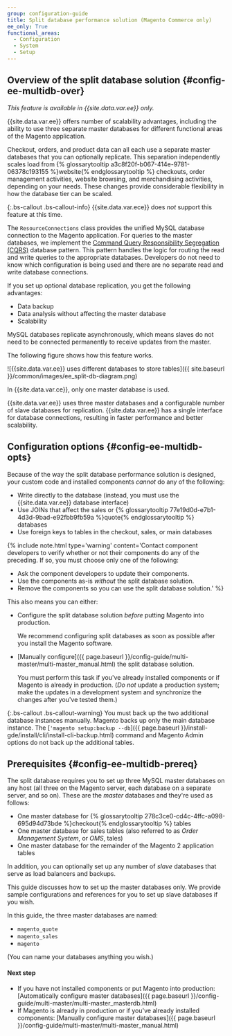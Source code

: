```yaml
---
group: configuration-guide
title: Split database performance solution (Magento Commerce only)
ee_only: True
functional_areas:
  - Configuration
  - System
  - Setup
---
```


## Overview of the split database solution {#config-ee-multidb-over}

*This feature is available in {{site.data.var.ee}} only.*

{{site.data.var.ee}} offers number of scalability advantages, including the ability to use three separate master databases for different functional areas of the Magento application.

Checkout, orders, and product data can all each use a separate master databases that you can optionally replicate. This separation independently scales load from {% glossarytooltip a3c8f20f-b067-414e-9781-06378c193155 %}website{% endglossarytooltip %} checkouts, order management activities, website browsing, and merchandising activities, depending on your needs.  These changes provide considerable flexibility in how the database tier can be scaled.

{:.bs-callout .bs-callout-info}
{{site.data.var.ece}} does _not_ support this feature at this time.

The `ResourceConnections` class provides the unified MySQL database connection to the Magento application. For queries to the master databases, we implement the [Command Query Responsibility Segregation (CQRS)](https://en.wikipedia.org/wiki/Command%E2%80%93query_separation) database pattern. This pattern handles the logic for routing the read and write queries to the appropriate databases. Developers do not need to know which configuration is being used and there are no separate read and write database connections.

If you set up optional database replication, you get the following advantages:

*	Data backup
*	Data analysis without affecting the master database
*	Scalability

MySQL databases replicate asynchronously, which means slaves do not need to be connected permanently to receive updates from the master.

The following figure shows how this feature works.

![{{site.data.var.ee}} uses different databases to store tables]({{ site.baseurl }}/common/images/ee_split-db-diagram.png)

In {{site.data.var.ce}}, only one master database is used.

{{site.data.var.ee}} uses three master databases and a configurable number of slave databases for replication. {{site.data.var.ee}} has a single interface for database connections, resulting in faster performance and better scalability.

## Configuration options {#config-ee-multidb-opts}

Because of the way the split database performance solution is designed, your custom code and installed components *cannot* do any of the following:

*	Write directly to the database (instead, you must use the {{site.data.var.ee}} database interface)
*	Use JOINs that affect the sales or {% glossarytooltip 77e19d0d-e7b1-4d3d-9bad-e92fbb9fb59a %}quote{% endglossarytooltip %} databases
*	Use foreign keys to tables in the checkout, sales, or main databases

{%
include note.html
type='warning'
content='Contact component developers to verify whether or not their components do any of the preceding. If so, you must choose only one of the following:

-   Ask the component developers to update their components.
-   Use the components as-is _without_ the split database solution.
-   Remove the components so you can use the split database solution.'
%}

This also means you can either:

*	Configure the split database solution *before* putting Magento into production.

	We recommend configuring split databases as soon as possible after you install the Magento software.
*	[Manually configure]({{ page.baseurl }}/config-guide/multi-master/multi-master_manual.html) the split database solution.

	You must perform this task if you've already installed components or if Magento is already in production. (*Do not* update a production system; make the updates in a development system and synchronize the changes after you've tested them.)

{:.bs-callout .bs-callout-warning}
You must back up the two additional database instances manually. Magento backs up only the main database instance. The [<code>'magento setup:backup --db</code>]({{ page.baseurl }}/install-gde/install/cli/install-cli-backup.html) command and Magento Admin options do not back up the additional tables.

## Prerequisites {#config-ee-multidb-prereq}

The split database requires you to set up three MySQL master databases on any host (all three on the Magento server, each database on a separate server, and so on). These are the *master* databases and they're used as follows:

*	One master database for {% glossarytooltip 278c3ce0-cd4c-4ffc-a098-695d94d73bde %}checkout{% endglossarytooltip %} tables
*	One master database for sales tables (also referred to as *Order Management System*, or *OMS*, tales)
*	One master database for the remainder of the Magento 2 application tables

In addition, you can optionally set up any number of *slave* databases that serve as load balancers and backups.

This guide discusses how to set up the master databases only. We provide sample configurations and references for you to set up slave databases if you wish.

In this guide, the three master databases are named:

*	`magento_quote`
*	`magento_sales`
*	`magento`

(You can name your databases anything you wish.)

#### Next step

*	If you have not installed components or put Magento into production: [Automatically configure master databases]({{ page.baseurl }}/config-guide/multi-master/multi-master_masterdb.html)
*	If Magento is already in production or if you've already installed components: [Manually configure master databases]({{ page.baseurl }}/config-guide/multi-master/multi-master_manual.html)
